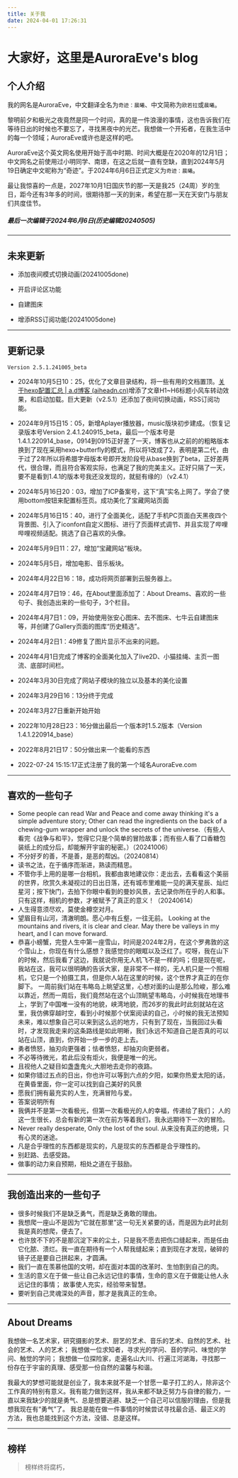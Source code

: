 ```yaml
---
title: 关于我
date: 2024-04-01 17:26:31
---
```


# 大家好，这里是AuroraEve's blog

## 个人介绍

​	我的网名是AuroraEve，中文翻译全名为`奇迹：晨曦`、中文简称为`欧若拉`或`晨曦`。

​	黎明前夕和极光之夜竟然是同一个时间，真的是一件浪漫的事情，这也告诉我们在等待日出的时候也不要忘了，寻找黑夜中的光芒。我想做一个开拓者，在我生活中的每一个领域；AuroraEve或许也是这样的吧。

​	AuroraEve这个英文网名使用开始于高中时期、时间大概是在2020年的12月1日；中文网名之前使用过小明同学、南璟，在这之后就一直有空缺，直到2024年5月19日确定中文昵称为“奇迹”。于2024年6月6日正式定义为`奇迹：晨曦`。

​	最让我惊喜的一点是，2027年10月1日国庆节的那一天是我25（24周）岁的生日，距今还有3年多的时间，很期待那一天的到来，希望在那一天在天安门与朋友们共度佳节。

##### 最后一次编辑于2024年6月6日(历史编辑20240505)

---

## 未来更新

+ 添加夜间模式切换动画(20241005done)

+ 开启评论区功能

+ 自建图床

+ 增添RSS订阅功能(20241005done)

---

## 更新记录

`Version 2.5.1.241005_beta`

- 2024年10月5日10：25，优化了文章目录结构，将一些有用的文档置顶。[关于hexo配置汇总 | a.d博客 (aiheadn.cn)](https://blog.aiheadn.cn/archives/1b4c065d.html)增添了文章H1~H6标题小风车转动效果，和启动加载。巨大更新（v2.5.1）还添加了夜间切换动画，RSS订阅功能。

- 2024年9月15日15：05，新增Aplayer播放器，music版块初步建成。（恢复记录版本号Version 2.4.1.240915_beta，最后一个版本号是1.4.1.220914_base，0914到0915正好差了一天，博客也从之前的的粗略版本换到了现在采用hexo+butterfly的模式，所以将1改成了2，表明是第二代，由于过了2年所以将希腊字母版本号即开发阶段号从base换到了beta，正好差两代，很合理，而且符合客观实际，也满足了我的完美主义。正好只隔了一天，要不是看到1.4.1的版本号我还没发现的，就挺有缘的）（v2.4.1）

- 2024年5月16日20：03，增加了ICP备案号，这下“真”实名上网了。学会了使用bottom按钮来配置标签页。成功美化了宝藏网站页面

- 2024年5月16日15：40，进行了全面美化，适配了手机PC页面白天黑夜四个背景图、引入了iconfont自定义图标、进行了页面样式调节、并且实现了哔哩哔哩视频适配。挑选了自己喜欢的头像。

- 2024年5月9日11：27，增加“宝藏网站”板块。

- 2024年5月5日，增加电影、音乐板块。

- 2024年4月22日16：18，成功将网页部署到云服务器上。

- 2024年4月7日19：46，在About里面添加了：About Dreams、喜欢的一些句子、我创造出来的一些句子，3个栏目。

- 2024年4月7日1：09，开始使用张安心图床、去不图床、七牛云自建图床等，并创建了Gallery页面的图库“历史精选”。

- 2024年4月2日1：49修复了图片显示不出来的问题。

- 2024年4月1日完成了博客的全面美化加入了live2D、小猫挂绳、主页一图流、底部时间栏。

- 2024年3月30日完成了网站子模块的独立以及基本的美化设置

- 2024年3月29日16：13分终于完成

- 2024年3月27日重新开始开始

- 2022年10月28日23：16分做出最后一个版本时1.5.2版本（Version 1.4.1.220914_base）

- 2022年8月21日17：50分做出来一个能看的东西

- 2022-07-24 15:15:17正式注册了我的第一个域名AuroraEve.com

---

## 喜欢的一些句子

- Some people can read War and Peace and come away thinking it's a simple adventure story; Other can read the ingredients on the back of a chewing-gum wrapper and unlock the secrets of the universe.（有些人看完《战争与和平》，觉得它只是个简单的冒险故事；而有些人看了口香糖包装纸上的成分后，却能解开宇宙的秘密。）（20241006）
- 不分好歹的善，不是善，是恶的帮凶。（20240814）
- 读书之法，在于循序而渐进，熟读而精思。
- 不管你手上用的是哪一台相机，我都由衷地建议你：走出去，去看看这个美丽的世界，欣赏久未凝视过的日出日落，还有城市里难能一见的满天星辰、灿烂星河；按下快门，去拍下你眼中看到的曼妙风景，去记录你所在乎的人和事。只有这样，相机的参数，才被赋予了真正的意义！（20240614）
- 人生得意须尽欢，莫使金樽空对月。
- 望眉目有山河，清澈明朗。愿心中有丘壑，一往无前。
  Looking at the mountains and rivers, it is clear and clear. May there be valleys in my heart, and I can move forward.
- 恭喜小螃蟹，完登人生中第一座雪山，时间是2024年2月，在这个罗弗敦的这个雪山上，你现在有什么感想？我感觉你的眼眶以及泛红了。哎呀，我在山下的时候，然后我看了这边，我就说你用无人机飞不是一样的吗；但是现在呢，我站在这，我可以很明确的告诉大家，是非常不一样的，无人机只是一个照相机，它只是一个拍摄工具，但是你人站在这里的时候，这个世界才真正的在你脚下。
  一周前我们站在韦略岛上眺望这里，心想对面的山是那么险峻，那么难以靠近，然而一周后，我们竟然站在这个山顶眺望韦略岛，小时候我在地理书上，学到了中国唯一没有的地貌，峡湾地貌，而26岁的我此时此刻就站在这里，我仿佛穿越时空，看到小时候那个伏案阅读的自己，小时候的我无法预知未来，难以想象自己可以来到这么远的地方，只有到了现在，当我回过头看时，才发现我走来的这条路线是如此明晰，我们永远不知道自己是否真的可以站在山顶，直到，你开始一步一步的走上去。
- 勇者愤怒，抽刃向更强者；怯者愤怒，却抽刃向更弱者。
- 不必等待微光，若此后没有炬火，我便是唯一的光。
- 且视他人之疑目如盏盏鬼火,大胆地去走你的夜路。
- 如果你错过五点的日出，你也许可以等到六点的夕阳，如果你热爱太阳的话，在黄昏里面，你一定可以找到自己美好的风景
- 愿我们拥有最充实的人生，充满冒险与爱。
- 答案说明所有
- 我俩并不是第一次看极光，但第一次看极光的人的幸福，传递给了我们；
  人的这一生很长，总会有新的第一次在前方等着我们，我永远期待下一次的冒险。
- Never really desperate, Only the lost of the soul.
  从来没有真正的绝境，只有心灵的迷途。
- 凡是合乎理性的东西都是现实的，凡是现实的东西都是合乎理性的。
- 别赶路、去感受路。
- 做事的动力来自预期，相处之道在于鼓励。

---

## 我创造出来的一些句子

- 很多时候我们不是缺乏勇气，而是缺乏勇敢的理由。
- 我想爬一座山不是因为“它就在那里”这一句无关紧要的话，而是因为此时此刻我是真的想爬，便去了。
- 也许放不下的不是那沉淀下来的尘土，只是我不愿去把伤口缝起来，而是任由它化脓、溃烂。我一直在期待有一个人帮我缝起来；直到现在才发现，破碎的镜子还是要自己拼起来，才圆满。
- 我们一直在羡慕他国的文明，却在面对本国的改革时、生怕割到自己的肉。
- 生活的意义在于做一些让自己永远记住的事情，生命的意义在于做能让他人永远记住的事情；
  故事使人充实，经验带来智慧。
- 要听到自己灵魂深处的声音，那才是我真正的生命。

---

## About Dreams

我想做一名艺术家，研究摄影的艺术、厨艺的艺术、音乐的艺术、自然的艺术、社会的艺术、人的艺术；
我想做一位求知者，寻求光的学问、音的学问、味觉的学问、触觉的学问；
我想做一位探险家，走遍名山大川、行遍江河湖海，寻找那一份存在于宇宙的真理、感受那一份自然的温馨与和谐。

我最大的梦想可能就是创业了，我本来就不是一个甘愿一辈子打工的人，除非这个工作真的特别有意义。我有能力做到这样，我从来都不缺乏努力与自律的毅力，一直以来我缺少的就是勇气、总是想要逃避、缺乏一个自己可以信服的理由，但是我想我现在有“勇气”了。
我总是能在做一件事情的时候尝试寻找最合适、最正义的方法，我也总能找到这个方法，没错、总是这样。

---

## 榜样

> 榜样终将腐朽，
